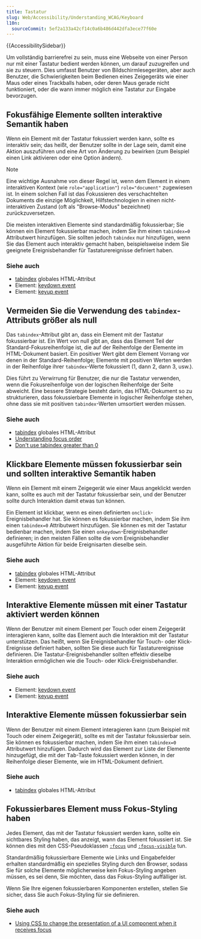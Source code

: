 ```yaml
---
title: Tastatur
slug: Web/Accessibility/Understanding_WCAG/Keyboard
l10n:
  sourceCommit: 5ef2a133a42cf14c0a6b486d442dfa3ece77f60e
---
```


{{AccessibilitySidebar}}

Um vollständig barrierefrei zu sein, muss eine Webseite von einer Person nur mit einer Tastatur bedient werden können, um darauf zuzugreifen und sie zu steuern. Dies umfasst Benutzer von Bildschirmlesegeräten, aber auch Benutzer, die Schwierigkeiten beim Bedienen eines Zeigegeräts wie einer Maus oder eines Trackballs haben, oder deren Maus gerade nicht funktioniert, oder die wann immer möglich eine Tastatur zur Eingabe bevorzugen.

## Fokusfähige Elemente sollten interaktive Semantik haben

Wenn ein Element mit der Tastatur fokussiert werden kann, sollte es interaktiv sein; das heißt, der Benutzer sollte in der Lage sein, damit eine Aktion auszuführen und eine Art von Änderung zu bewirken (zum Beispiel einen Link aktivieren oder eine Option ändern).

> [!NOTE]
> Eine wichtige Ausnahme von dieser Regel ist, wenn dem Element in einem interaktiven Kontext (wie `role="application"`) `role="document"` zugewiesen ist. In einem solchen Fall ist das Fokussieren des verschachtelten Dokuments die einzige Möglichkeit, Hilfstechnologien in einen nicht-interaktiven Zustand (oft als "Browse-Modus" bezeichnet) zurückzuversetzen.

Die meisten interaktiven Elemente sind standardmäßig fokussierbar; Sie können ein Element fokussierbar machen, indem Sie ihm einen `tabindex=0` Attributwert hinzufügen. Sie sollten jedoch `tabindex` nur hinzufügen, wenn Sie das Element auch interaktiv gemacht haben, beispielsweise indem Sie geeignete Ereignisbehandler für Tastaturereignisse definiert haben.

### Siehe auch

- [tabindex](/de/docs/Web/HTML/Global_attributes/tabindex) globales HTML-Attribut
- Element: [keydown event](/de/docs/Web/API/Element/keydown_event)
- Element: [keyup event](/de/docs/Web/API/Element/keyup_event)

## Vermeiden Sie die Verwendung des `tabindex`-Attributs größer als null

Das `tabindex`-Attribut gibt an, dass ein Element mit der Tastatur fokussierbar ist. Ein Wert von null gibt an, dass das Element Teil der Standard-Fokusreihenfolge ist, die auf der Reihenfolge der Elemente im HTML-Dokument basiert. Ein positiver Wert gibt dem Element Vorrang vor denen in der Standard-Reihenfolge; Elemente mit positiven Werten werden in der Reihenfolge ihrer `tabindex`-Werte fokussiert (1, dann 2, dann 3, usw.).

Dies führt zu Verwirrung für Benutzer, die nur die Tastatur verwenden, wenn die Fokusreihenfolge von der logischen Reihenfolge der Seite abweicht. Eine bessere Strategie besteht darin, das HTML-Dokument so zu strukturieren, dass fokussierbare Elemente in logischer Reihenfolge stehen, ohne dass sie mit positiven `tabindex`-Werten umsortiert werden müssen.

### Siehe auch

- [tabindex](/de/docs/Web/HTML/Global_attributes/tabindex) globales HTML-Attribut
- [Understanding focus order](https://www.w3.org/WAI/WCAG21/Understanding/focus-order.html)
- [Don't use tabindex greater than 0](https://adrianroselli.com/2014/11/dont-use-tabindex-greater-than-0.html)

## Klickbare Elemente müssen fokussierbar sein und sollten interaktive Semantik haben

Wenn ein Element mit einem Zeigegerät wie einer Maus angeklickt werden kann, sollte es auch mit der Tastatur fokussierbar sein, und der Benutzer sollte durch Interaktion damit etwas tun können.

Ein Element ist klickbar, wenn es einen definierten `onclick`-Ereignisbehandler hat. Sie können es fokussierbar machen, indem Sie ihm einen `tabindex=0` Attributwert hinzufügen. Sie können es mit der Tastatur bedienbar machen, indem Sie einen `onkeydown`-Ereignisbehandler definieren; in den meisten Fällen sollte die vom Ereignisbehandler ausgeführte Aktion für beide Ereignisarten dieselbe sein.

### Siehe auch

- [tabindex](/de/docs/Web/HTML/Global_attributes/tabindex) globales HTML-Attribut
- Element: [keydown event](/de/docs/Web/API/Element/keydown_event)
- Element: [keyup event](/de/docs/Web/API/Element/keyup_event)

## Interaktive Elemente müssen mit einer Tastatur aktiviert werden können

Wenn der Benutzer mit einem Element per Touch oder einem Zeigegerät interagieren kann, sollte das Element auch die Interaktion mit der Tastatur unterstützen. Das heißt, wenn Sie Ereignisbehandler für Touch- oder Klick-Ereignisse definiert haben, sollten Sie diese auch für Tastaturereignisse definieren. Die Tastatur-Ereignisbehandler sollten effektiv dieselbe Interaktion ermöglichen wie die Touch- oder Klick-Ereignisbehandler.

### Siehe auch

- Element: [keydown event](/de/docs/Web/API/Element/keydown_event)
- Element: [keyup event](/de/docs/Web/API/Element/keyup_event)

## Interaktive Elemente müssen fokussierbar sein

Wenn der Benutzer mit einem Element interagieren kann (zum Beispiel mit Touch oder einem Zeigegerät), sollte es mit der Tastatur fokussierbar sein. Sie können es fokussierbar machen, indem Sie ihm einen `tabindex=0` Attributwert hinzufügen. Dadurch wird das Element zur Liste der Elemente hinzugefügt, die mit der <kbd>Tab</kbd>-Taste fokussiert werden können, in der Reihenfolge dieser Elemente, wie im HTML-Dokument definiert.

### Siehe auch

- [tabindex](/de/docs/Web/HTML/Global_attributes/tabindex) globales HTML-Attribut

## Fokussierbares Element muss Fokus-Styling haben

Jedes Element, das mit der Tastatur fokussiert werden kann, sollte ein sichtbares Styling haben, das anzeigt, wann das Element fokussiert ist. Sie können dies mit den CSS-Pseudoklassen [`:focus`](/de/docs/Web/CSS/:focus) und [`:focus-visible`](/de/docs/Web/CSS/:focus-visible) tun.

Standardmäßig fokussierbare Elemente wie Links und Eingabefelder erhalten standardmäßig ein spezielles Styling durch den Browser, sodass Sie für solche Elemente möglicherweise kein Fokus-Styling angeben müssen, es sei denn, Sie möchten, dass das Fokus-Styling auffälliger ist.

Wenn Sie Ihre eigenen fokussierbaren Komponenten erstellen, stellen Sie sicher, dass Sie auch Fokus-Styling für sie definieren.

### Siehe auch

- [Using CSS to change the presentation of a UI component when it receives focus](https://www.w3.org/WAI/WCAG21/Techniques/css/C15.html)
